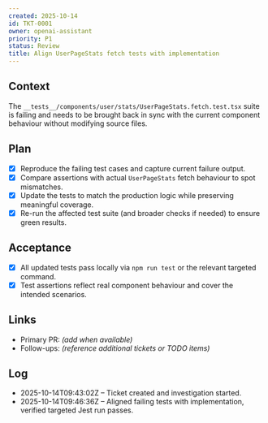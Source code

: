 ```yaml
---
created: 2025-10-14
id: TKT-0001
owner: openai-assistant
priority: P1
status: Review
title: Align UserPageStats fetch tests with implementation
---
```


## Context

The `__tests__/components/user/stats/UserPageStats.fetch.test.tsx` suite is failing and needs to be brought back in sync with the current component behaviour without modifying source files.

## Plan

- [x] Reproduce the failing test cases and capture current failure output.
- [x] Compare assertions with actual `UserPageStats` fetch behaviour to spot mismatches.
- [x] Update the tests to match the production logic while preserving meaningful coverage.
- [x] Re-run the affected test suite (and broader checks if needed) to ensure green results.

## Acceptance

- [x] All updated tests pass locally via `npm run test` or the relevant targeted command.
- [x] Test assertions reflect real component behaviour and cover the intended scenarios.

## Links

- Primary PR: _(add when available)_
- Follow-ups: _(reference additional tickets or TODO items)_

## Log

- 2025-10-14T09:43:02Z – Ticket created and investigation started.
- 2025-10-14T09:46:36Z – Aligned failing tests with implementation, verified targeted Jest run passes.
